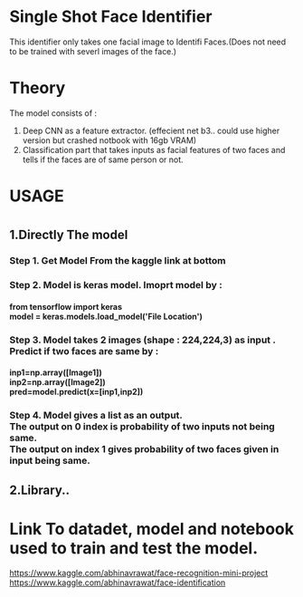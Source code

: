 # Single Shot Face Identifier
This identifier only takes one facial image to Identifi Faces.(Does not need to be trained with severl images of the face.)

# Theory

<h>The model consists of : </h>
1. Deep CNN as a feature extractor. (effecient net b3.. could use higher version but crashed notbook with 16gb VRAM)
2. Classification part that takes inputs as facial features of two faces and tells if the faces are of same person or not.

# <h1>USAGE</h1>

# <h2> 1.Directly The model </h2>
<h3>Step 1. Get Model From the kaggle link at bottom</h3>
<h3>Step 2. Model is keras model. Imoprt model by : </h3>
<h4>from tensorflow import keras<br>
model = keras.models.load_model('File Location') </h4>
<h3>Step 3. Model takes 2 images (shape : 224,224,3) as input . Predict if two faces are same by : </h3>
<h4>inp1=np.array([Image1])<br>
 inp2=np.array([Image2])<br>
 pred=model.predict(x=[inp1,inp2])</h4>
<h3>Step 4. Model gives a list as an output. <br>The output on 0 index is probability of two inputs not being same.<br> The output on index 1 gives probability of two faces given in input being same. </h3>

<h2> 2.Library.. </h2>


# Link To datadet, model and notebook used to train and test the model.<br>
https://www.kaggle.com/abhinavrawat/face-recognition-mini-project<br>
https://www.kaggle.com/abhinavrawat/face-identification
  
